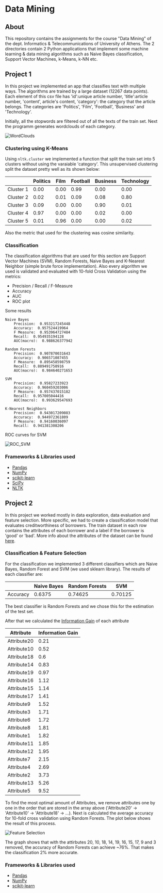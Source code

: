 # Data Mining

## About 

This repository contains the assignments for the course "Data Mining" of the dept. Informatics & Telecommunications of University of Athens. The 2 directories contain 2 Python applications that implement some machine learning & data mining algorithms such as Naive Bayes classification, Support Vector Machines, k-Means, k-NN etc.

## Project 1

In this project we implemented an app that classifies text with multiple ways. The algorithms are trained by a large dataset (12267 data points). Each element of this csv file has 'id':unique article number, 'title':article number, 'content', article's content, 'category': the category that the article belongs. The categories are 'Politics', 'Film', 'Football', 'Business' and 'Technology'.

Initially, all the stopwords are filtered out of all the texts of the train set. Next the programm generates wordclouds of each category.

![WordClouds](https://github.com/VangelisTsiatouras/data-mining-di/blob/master/readme_assets/wordclouds.png)

### Clustering using K-Means

Using `nltk.cluster` we implemented a function that split the train set into 5 clusters without using the varaiable 'category'. This unsupervised clustering split the dataset pretty well as its shown below:

|           | Politics | Film | Football | Business | Technology |
|-----------|----------|------|----------|----------|------------|
| Cluster 1 | 0.00     | 0.00 | 0.99     | 0.00     | 0.00       |
| Cluster 2 | 0.02     | 0.01 | 0.09     | 0.08     | 0.80       |
| Cluster 3 | 0.09     | 0.00 | 0.00     | 0.90     | 0.01       |
| Cluster 4 | 0.97     | 0.00 | 0.00     | 0.02     | 0.00       |
| Cluster 5 | 0.01     | 0.96 | 0.00     | 0.00     | 0.02       |

Also the metric that used for the clustering was cosine similarity.

### Classification

The classification algorithms that are used for this section are Support Vector Machines (SVM), Random Forests, Naive Bayes and K-Nearest Neighbor (simple brute force implementation). Also every algorithm we used is validated and evaluated with 10-fold Cross Validation using the metrics:

* Precision / Recall / F-Measure
* Accuracy
* AUC
* ROC plot

Some results

```
Naive Bayes
	Precision:  0.953217245448
	Accuracy:  0.957524419964
	F Measure:  0.953964727484
	Recall:  0.954935194128
	AUC(macro):  0.988626377942

Random Forests
	Precision:  0.907870031643
	Accuracy:  0.906571087455
	F Measure:  0.895458598759
	Recall:  0.889491758916
	AUC(macro):  0.984640271653

SVM
	Precision:  0.95827233923
	Accuracy:  0.960459203006
	F Measure:  0.957437015182
	Recall:  0.957005044416
	AUC(macro):  0.993629547693

K-Nearest Neighbors
	Precision:  0.943017209083
	Accuracy:  0.944972361809
	F Measure:  0.94160036097
	Recall:  0.941381308206
```

ROC curves for SVM

![ROC_SVM](https://github.com/VangelisTsiatouras/data-mining-di/blob/master/readme_assets/roc_10fold_detailed.png)

### Frameworks & Libraries used

* [Pandas](https://pandas.pydata.org/)
* [NumPy](http://www.numpy.org/)
* [scikit-learn](http://scikit-learn.org/stable/)
* [SciPy](https://www.scipy.org/)
* [NLTK](https://www.nltk.org/)


## Project 2

In this project we worked mostly in data exploration, data evaluation and feature selection. More specific, we had to create a classification model that evaluates creditworthiness of borrowers. The train dataset in each row contains the attributes of each borrower and a label if the borrower is 'good' or 'bad'. More info about the attributes of the dataset can be found [here](https://github.com/VangelisTsiatouras/data-mining-di/blob/master/project_2/documentation/german.txt).

### Classification & Feature Selection

For the classification we implemented 3 different classifiers which are Naive Bayes, Random Forest and SVM (we used sklearn library). The results of each classifier are:

|    | Naive Bayes | Random Forests | SVM |
|----|-------------|----------------|-----|
| Accuracy | 0.6375 | 0.74625 | 0.70125 |

The best classifier is Random Forests and we chose this for the estimation of the test set.

After that we calculated the [Information Gain](https://en.wikipedia.org/wiki/Information_gain_in_decision_trees#Formal_definition) of each attribute

| Attribute | Information Gain |
|-----------|------------------|
| Attribute20 | 0.21 |
| Attribute10 | 0.52 |
| Attribute18 | 0.6 |
| Attribute14 | 0.83 |
| Attribute19 | 0.97 |
| Attribute16 | 1.12 |
| Attribute15 | 1.14 |
| Attribute17 | 1.41 |
| Attribute9 | 1.52 |
| Attribute3 | 1.71 |
| Attribute6 | 1.72 |
| Attribute8 | 1.81 |
| Attribute1 | 1.82 |
| Attribute11 | 1.85 |
| Attribute12 | 1.95 |
| Attribute7 | 2.15 |
| Attribute4 | 2.69 |
| Attribute2 | 3.73 |
| Attribute13 | 5.26 |
| Attribute5 | 9.52 |

To find the most optimal amount of Attributes, we remove attributes one by one in the order that are stored in the array above ('Attribute20' -> 'Attribute10' -> 'Attribute18' -> ...). Next is calculated the average accuracy for 10-fold cross validation using Random Forests. The plot below shows the result of this process.

![Feature Selection](https://github.com/VangelisTsiatouras/data-mining-di/blob/master/readme_assets/attribute_removal_accuracy_penalty.png)

The graph shows that with the attirbutes 20, 10, 18, 14, 19, 16, 15, 17, 9 and 3 removed, the accuracy of Random Forests can achieve ~76%. That makes the classification 2% more accurate.

### Frameworks & Libraries used

* [Pandas](https://pandas.pydata.org/)
* [NumPy](http://www.numpy.org/)
* [scikit-learn](http://scikit-learn.org/stable/)
